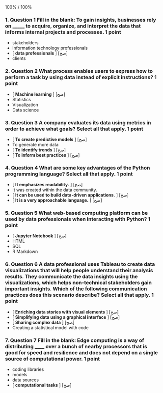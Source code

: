 
100% / 100%





### 1. Question 1 Fill in the blank: To gain insights, businesses rely on _____ to acquire, organize, and interpret the data that informs internal projects and processes. 1 point 
* stakeholders 
* information technology professionals 
* [ **data professionals** ] [صح]
* clients



### 2. Question 2 What process enables users to express how to perform a task by using data instead of explicit instructions? 1 point 
* [ **Machine learning** ] [صح] 
* Statistics 
* Visualization 
* Data science



### 3. Question 3 A company evaluates its data using metrics in order to achieve what goals? Select all that apply. 1 point 
* [ **To create predictive models** ] [صح]
* To generate more data 
* [ **To identify trends** ] [صح]
* [ **To inform best practices** ] [صح]



### 4. Question 4 What are some key advantages of the Python programming language? Select all that apply. 1 point 
* [ **It emphasizes readability.** ] [صح] 
* It was created within the data community. 
* [ **It can be used to build data-driven applications.** ] [صح]
* [ **It is a very approachable language.** ] [صح]




### 5. Question 5 What web-based computing platform can be used by data professionals when interacting with Python? 1 point 
* [ **Jupyter Notebook** ] [صح]
*  HTML 
* SQL 
* R Markdown




### 6. Question 6 A data professional uses Tableau to create data visualizations that will help people understand their analysis results. They communicate the data insights using the visualizations, which helps non-technical stakeholders gain important insights. Which of the following communication practices does this scenario describe? Select all that apply. 1 point 
* [ **Enriching data stories with visual elements** ] [صح]
* [ **Simplifying data using a graphical interface** ] [صح]
* [ **Sharing complex data** ] [صح]
* Creating a statistical model with code


### 7. Question 7 Fill in the blank: Edge computing is a way of distributing ____ over a bunch of nearby processors that is good for speed and resilience and does not depend on a single source of computational power. 1 point 
* coding libraries 
* models 
* data sources 
* [ **computational tasks** ] [صح]












